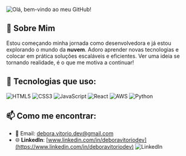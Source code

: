 ![Olá, bem-vindo ao meu GitHub!](https://media.giphy.com/media/3ohs7K2t5kz8q5ZwQY/giphy.gif)


## 🌟 Sobre Mim
Estou começando minha jornada como desenvolvedora e já estou explorando o mundo da **nuvem**. Adoro aprender novas tecnologias e colocar em prática soluções escaláveis e eficientes. Ver uma ideia se tornando realidade, é o que me motiva a continuar!

## 🚀 Tecnologias que uso:
<div>
  <img src="https://img.icons8.com/color/96/000000/html-5.png" alt="HTML5"/>
  <img src="https://img.icons8.com/color/96/000000/css3.png" alt="CSS3"/>
  <img src="https://img.icons8.com/color/96/000000/javascript.png" alt="JavaScript"/>
  <img src="https://img.icons8.com/color/96/000000/react-native.png" alt="React"/>
  <img src="https://img.icons8.com/color/96/000000/amazon-web-services.png" alt="AWS"/>
  <img src="https://img.icons8.com/color/96/000000/python.png" alt="Python"/>
</div>

## 📫 Como me encontrar:
- 💌 Email: [debora.vitorio.dev@gmail.com](mailto:debora.vitorio.dev@gmail.com)
- 🌐 **LinkedIn**: [www.linkedin.com/in/deboravitoriodev](https://www.linkedin.com/in/deboravitoriodev) ![LinkedIn](https://img.shields.io/badge/-LinkedIn-0077B5?style=flat&logo=linkedin&logoColor=white)
